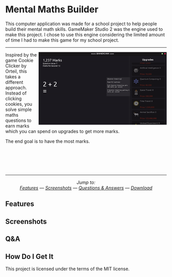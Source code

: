 # Mental Maths Builder


This computer application was made for a school project to help people build their mental math skills. GameMaker Studio 2 was the engine used to make this project. I chose to use this engine considering the limited amount of time I had to make this game for my school project.

---

<img align="right" width="400" alt="Game Showcase" src="images\game-showcase.gif"></img>

Inspired by the game Cookie Clicker by Orteil, this takes a different approach. Instead of clicking cookies, you solve simple maths questions to earn marks which you can spend on upgrades to get more marks. 

The end goal is to have the most marks.

<br /> <br /> <br /> <br />

---
<p align="center">
  <em>Jump to: <br><a href="#features">Features</a> — <a href="#screenshots">Screenshots</a> — <a href="#qa">Questions & Answers</a> — <a href="#how-do-i-get-it">Download</a></em>
</p>

## Features

## Screenshots

## Q&A

## How Do I Get It


This project is licensed under the terms of the MIT license.

